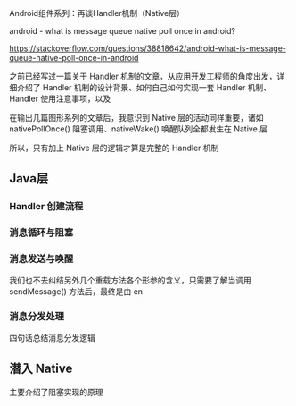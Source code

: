 Android组件系列：再谈Handler机制（Native层）

android - what is message queue native poll once in android?

https://stackoverflow.com/questions/38818642/android-what-is-message-queue-native-poll-once-in-android

之前已经写过一篇关于 Handler 机制的文章，从应用开发工程师的角度出发，详细介绍了 Handler 机制的设计背景、如何自己如何实现一套 Handler 机制、Handler 使用注意事项，以及

在输出几篇图形系列的文章后，我意识到 Native 层的活动同样重要，诸如 nativePollOnce() 阻塞调用、nativeWake() 唤醒队列全都发生在 Native 层

所以，只有加上 Native 层的逻辑才算是完整的 Handler 机制

## Java层

### Handler 创建流程

### 消息循环与阻塞

### 消息发送与唤醒

我们也不去纠结另外几个重载方法各个形参的含义，只需要了解当调用 sendMessage() 方法后，最终是由 en

### 消息分发处理

四句话总结消息分发逻辑


## 潜入 Native



主要介绍了阻塞实现的原理